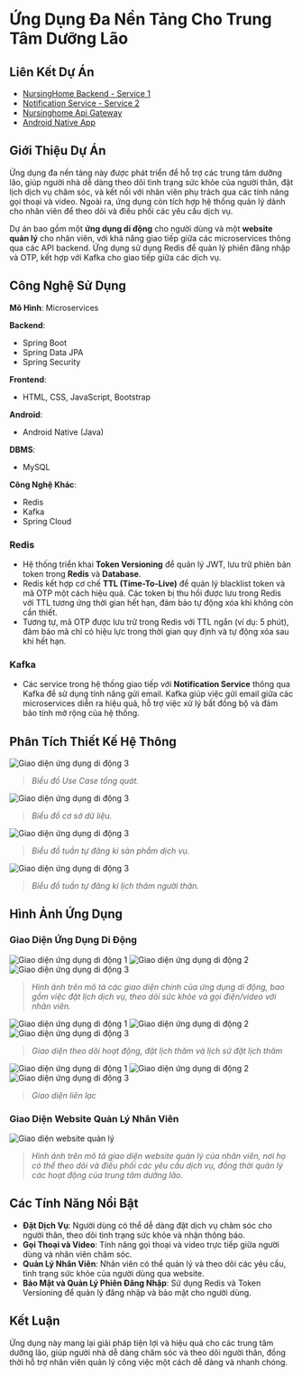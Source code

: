 # Ứng Dụng Đa Nền Tảng Cho Trung Tâm Dưỡng Lão

## Liên Kết Dự Án

- [NursingHome Backend - Service 1](https://github.com/QuangDuong-BN/NursingHome-Backend)
- [Notification Service - Service 2](https://github.com/QuangDuong-BN/notification-service)
- [Nursinghome Api Gateway](https://github.com/QuangDuong-BN/nursing-home-api-gateway)
- [Android Native App](https://github.com/QuangDuong-BN/NursingHome-FE-Android)

## Giới Thiệu Dự Án

Ứng dụng đa nền tảng này được phát triển để hỗ trợ các trung tâm dưỡng lão, giúp người nhà dễ dàng theo dõi tình trạng sức khỏe của người thân, đặt lịch dịch vụ chăm sóc, và kết nối với nhân viên phụ trách qua các tính năng gọi thoại và video. Ngoài ra, ứng dụng còn tích hợp hệ thống quản lý dành cho nhân viên để theo dõi và điều phối các yêu cầu dịch vụ.

Dự án bao gồm một **ứng dụng di động** cho người dùng và một **website quản lý** cho nhân viên, với khả năng giao tiếp giữa các microservices thông qua các API backend. Ứng dụng sử dụng Redis để quản lý phiên đăng nhập và OTP, kết hợp với Kafka cho giao tiếp giữa các dịch vụ.

## Công Nghệ Sử Dụng

**Mô Hình**: Microservices

**Backend**: 
- Spring Boot
- Spring Data JPA
- Spring Security

**Frontend**: 
- HTML, CSS, JavaScript, Bootstrap

**Android**: 
- Android Native (Java)

**DBMS**: 
- MySQL

**Công Nghệ Khác**: 
- Redis
- Kafka
- Spring Cloud

### **Redis**

- Hệ thống triển khai **Token Versioning** để quản lý JWT, lưu trữ phiên bản token trong **Redis** và **Database**.  
- Redis kết hợp cơ chế **TTL (Time-To-Live)** để quản lý blacklist token và mã OTP một cách hiệu quả. Các token bị thu hồi được lưu trong Redis với TTL tương ứng thời gian hết hạn, đảm bảo tự động xóa khi không còn cần thiết.  
- Tương tự, mã OTP được lưu trữ trong Redis với TTL ngắn (ví dụ: 5 phút), đảm bảo mã chỉ có hiệu lực trong thời gian quy định và tự động xóa sau khi hết hạn.

### **Kafka**

- Các service trong hệ thống giao tiếp với **Notification Service** thông qua Kafka để sử dụng tính năng gửi email. Kafka giúp việc gửi email giữa các microservices diễn ra hiệu quả, hỗ trợ việc xử lý bất đồng bộ và đảm bảo tính mở rộng của hệ thống.


## Phân Tích Thiết Kế Hệ Thông
![Giao diện ứng dụng di động 3](https://github.com/QuangDuong-BN/save-image-for-repo/blob/main/nursinghome/usecase.png)
> *Biều đồ Use Case tổng quát.*

![Giao diện ứng dụng di động 3](https://github.com/QuangDuong-BN/save-image-for-repo/blob/main/nursinghome/database.png)
> *Biểu đồ cơ sở dữ liệu.*

![Giao diện ứng dụng di động 3](https://github.com/QuangDuong-BN/save-image-for-repo/blob/main/nursinghome/tuantu1.png)
> *Biểu đồ tuần tự đăng kí sản phẩm dịch vụ.*

![Giao diện ứng dụng di động 3](https://github.com/QuangDuong-BN/save-image-for-repo/blob/main/nursinghome/tuantu2.png)
> *Biểu đồ tuần tự đăng kí lịch thăm người thân.*
## Hình Ảnh Ứng Dụng

### Giao Diện Ứng Dụng Di Động

![Giao diện ứng dụng di động 1](https://github.com/QuangDuong-BN/save-image-for-repo/blob/main/nursinghome/image1.png)
![Giao diện ứng dụng di động 2](https://github.com/QuangDuong-BN/save-image-for-repo/blob/main/nursinghome/image2.png)
![Giao diện ứng dụng di động 3](https://github.com/QuangDuong-BN/save-image-for-repo/blob/main/nursinghome/image3.png)


> *Hình ảnh trên mô tả các giao diện chính của ứng dụng di động, bao gồm việc đặt lịch dịch vụ, theo dõi sức khỏe và gọi điện/video với nhân viên.*

![Giao diện ứng dụng di động 1](https://github.com/QuangDuong-BN/save-image-for-repo/blob/main/nursinghome/image5.png)
![Giao diện ứng dụng di động 2](https://github.com/QuangDuong-BN/save-image-for-repo/blob/main/nursinghome/image6.png)
![Giao diện ứng dụng di động 3](https://github.com/QuangDuong-BN/save-image-for-repo/blob/main/nursinghome/image7.png)


> *Giao diện theo dõi hoạt động, đặt lịch thăm và lịch sử đặt lịch thăm*

![Giao diện ứng dụng di động 1](https://github.com/QuangDuong-BN/save-image-for-repo/blob/main/nursinghome/image8.png)
![Giao diện ứng dụng di động 2](https://github.com/QuangDuong-BN/save-image-for-repo/blob/main/nursinghome/image9.png)
![Giao diện ứng dụng di động 3](https://github.com/QuangDuong-BN/save-image-for-repo/blob/main/nursinghome/image10.png)


> *Giao diện liên lạc*

### Giao Diện Website Quản Lý Nhân Viên

![Giao diện website quản lý](https://github.com/QuangDuong-BN/save-image-for-repo/blob/main/nursinghome/image4.png)

> *Hình ảnh trên mô tả giao diện website quản lý của nhân viên, nơi họ có thể theo dõi và điều phối các yêu cầu dịch vụ, đồng thời quản lý các hoạt động của trung tâm dưỡng lão.*

## Các Tính Năng Nổi Bật

- **Đặt Dịch Vụ**: Người dùng có thể dễ dàng đặt dịch vụ chăm sóc cho người thân, theo dõi tình trạng sức khỏe và nhận thông báo.
- **Gọi Thoại và Video**: Tính năng gọi thoại và video trực tiếp giữa người dùng và nhân viên chăm sóc.
- **Quản Lý Nhân Viên**: Nhân viên có thể quản lý và theo dõi các yêu cầu, tình trạng sức khỏe của người dùng qua website.
- **Bảo Mật và Quản Lý Phiên Đăng Nhập**: Sử dụng Redis và Token Versioning để quản lý đăng nhập và bảo mật cho người dùng.

## Kết Luận

Ứng dụng này mang lại giải pháp tiện lợi và hiệu quả cho các trung tâm dưỡng lão, giúp người nhà dễ dàng chăm sóc và theo dõi người thân, đồng thời hỗ trợ nhân viên quản lý công việc một cách dễ dàng và nhanh chóng.

